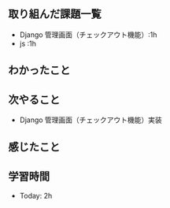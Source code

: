 ## 取り組んだ課題一覧
- Django 管理画面（チェックアウト機能）:1h
- js :1h


## わかったこと

## 次やること
- Django 管理画面（チェックアウト機能）実装
## 感じたこと

## 学習時間
- Today: 2h